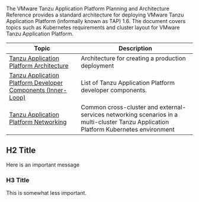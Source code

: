 <!-- # VMware Tanzu Application Platform 1.6 Planning and Architecture Reference -->

The VMware Tanzu Application Platform Planning and Architecture Reference provides a standard architecture for deploying VMware Tanzu Application Platform (informally known as TAP) 1.6. The document covers topics such as Kubernetes requirements and cluster layout for VMware Tanzu Application Platform. 

| Topic   | Description  | 
|---            |---                |
[Tanzu Application Platform Architecture](tap-architecture-planning.md) | Architecture for creating a production deployment | 
[Tanzu Application Platform Developer Components (Inner-Loop)](tap-architecture-dev-components.md) | List of Tanzu Application Platform developer components. | 
[Tanzu Application Platform Networking](tap-networking.md) | Common cross-cluster and external-services networking scenarios in a multi-cluster Tanzu Application Platform Kubernetes environment | 

## H2 Title

Here is an important message

### H3 Title

This is somewhat less important.